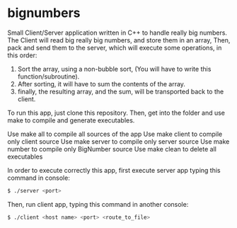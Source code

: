 # bignumbers
Small Client/Server application written in C++ to handle really big numbers. 
The Client will read big really big numbers, and store them in an array, Then, pack and send them to
the server, which will execute some operations, in this order: 

1. Sort the array, using a non-bubble sort, (You will have to write this function/subroutine).
2. After sorting, it will have to sum the contents of the array.
3. finally, the resulting array, and the sum, will be transported back to the client.

To run this app, just clone this repository. Then, get into the folder and use make to compile and 
generate executables.

Use make all to compile all sources of the app
Use make client to compile only client source
Use make server to compile only server source
Use make number to compile only BigNumber source
Use make clean to delete all executables

In order to execute correctly this app, first execute server app typing this command in console:
```sh
$ ./server <port>
```


Then, run client app, typing this command in another console:
```sh
$ ./client <host name> <port> <route_to_file>
```
